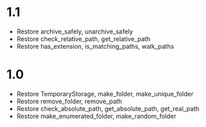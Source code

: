 # 1.1
- Restore archive_safely, unarchive_safely
- Restore check_relative_path, get_relative_path
- Restore has_extension, is_matching_paths, walk_paths

# 1.0
- Restore TemporaryStorage, make_folder, make_unique_folder
- Restore remove_folder, remove_path
- Restore check_absolute_path, get_absolute_path, get_real_path
- Restore make_enumerated_folder, make_random_folder
